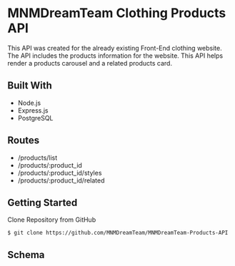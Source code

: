 # MNMDreamTeam Clothing Products API

This API was created for the already existing Front-End  clothing website.  The API includes the products information for the website.  This API helps render a products carousel and a related products card.

## Built With

* Node.js
* Express.js
* PostgreSQL

## Routes

* /products/list
* /products/:product_id
* /products/:product_id/styles
* /products/:product_id/related

## Getting Started

Clone Repository from GitHub
```
$ git clone https://github.com/MNMDreamTeam/MNMDreamTeam-Products-API
```

## Schema
